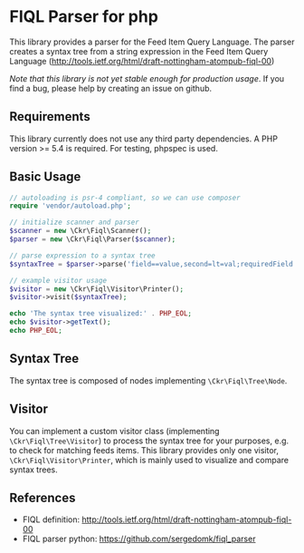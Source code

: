 FIQL Parser for php
===================

This library provides a parser for the Feed Item Query Language.
The parser creates a syntax tree from a string expression in the Feed Item Query Language
(http://tools.ietf.org/html/draft-nottingham-atompub-fiql-00)

*Note that this library is not yet stable enough for production usage*. If you find a bug, please
help by creating an issue on github.

Requirements
------------

This library currently does not use any third party dependencies. A PHP version >= 5.4 is required.
For testing, phpspec is used.

Basic Usage
-----------

```php
// autoloading is psr-4 compliant, so we can use composer
require 'vendor/autoload.php';

// initialize scanner and parser
$scanner = new \Ckr\Fiql\Scanner();
$parser = new \Ckr\Fiql\Parser($scanner);

// parse expression to a syntax tree
$syntaxTree = $parser->parse('field==value,second=lt=val;requiredField');

// example visitor usage
$visitor = new \Ckr\Fiql\Visitor\Printer();
$visitor->visit($syntaxTree);

echo 'The syntax tree visualized:' . PHP_EOL;
echo $visitor->getText();
echo PHP_EOL;
```

Syntax Tree
-----------

The syntax tree is composed of nodes implementing `\Ckr\Fiql\Tree\Node`.

Visitor
--------

You can implement a custom visitor class (implementing `\Ckr\Fiql\Tree\Visitor`) to process
the syntax tree for your purposes, e.g. to check for matching feeds items. This library
provides only one visitor, `\Ckr\Fiql\Visitor\Printer`, which is mainly used to
visualize and compare syntax trees.

References
-----------

* FIQL definition: http://tools.ietf.org/html/draft-nottingham-atompub-fiql-00
* FIQL parser python: https://github.com/sergedomk/fiql_parser